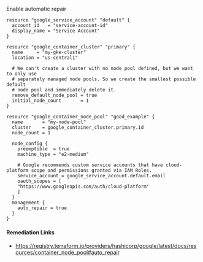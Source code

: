 
Enable automatic repair

```hcl
resource "google_service_account" "default" {
  account_id   = "service-account-id"
  display_name = "Service Account"
}

resource "google_container_cluster" "primary" {
  name     = "my-gke-cluster"
  location = "us-central1"
  
  # We can't create a cluster with no node pool defined, but we want to only use
  # separately managed node pools. So we create the smallest possible default
  # node pool and immediately delete it.
  remove_default_node_pool = true
  initial_node_count       = 1
}

resource "google_container_node_pool" "good_example" {
  name       = "my-node-pool"
  cluster    = google_container_cluster.primary.id
  node_count = 1
  
  node_config {
    preemptible  = true
    machine_type = "e2-medium"
    
    # Google recommends custom service accounts that have cloud-platform scope and permissions granted via IAM Roles.
    service_account = google_service_account.default.email
    oauth_scopes = [
    "https://www.googleapis.com/auth/cloud-platform"
    ]
  }
  management {
    auto_repair = true
  }
}
```

#### Remediation Links
 - https://registry.terraform.io/providers/hashicorp/google/latest/docs/resources/container_node_pool#auto_repair
        